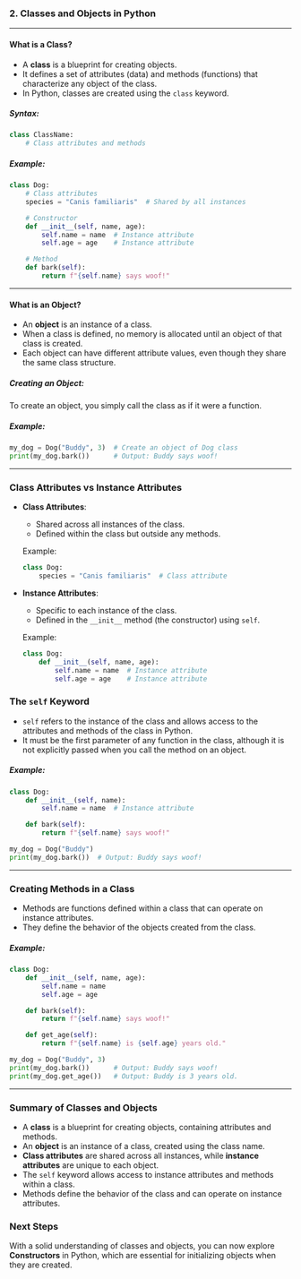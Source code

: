 ### **2. Classes and Objects in Python**


---

#### **What is a Class?**

- A **class** is a blueprint for creating objects. 
- It defines a set of attributes (data) and methods (functions) that characterize any object of the class. 
- In Python, classes are created using the `class` keyword.

##### **Syntax:**
```python
class ClassName:
    # Class attributes and methods
```

##### **Example:**
```python
class Dog:
    # Class attributes
    species = "Canis familiaris"  # Shared by all instances

    # Constructor
    def __init__(self, name, age):
        self.name = name  # Instance attribute
        self.age = age    # Instance attribute

    # Method
    def bark(self):
        return f"{self.name} says woof!"
```

---

#### **What is an Object?**

- An **object** is an instance of a class. 
- When a class is defined, no memory is allocated until an object of that class is created. 
- Each object can have different attribute values, even though they share the same class structure.

##### **Creating an Object:**
To create an object, you simply call the class as if it were a function.

##### **Example:**
```python
my_dog = Dog("Buddy", 3)  # Create an object of Dog class
print(my_dog.bark())      # Output: Buddy says woof!
```

---

### **Class Attributes vs Instance Attributes**

- **Class Attributes**:
  - Shared across all instances of the class.
  - Defined within the class but outside any methods.
  
  Example:
  ```python
  class Dog:
      species = "Canis familiaris"  # Class attribute
  ```

- **Instance Attributes**:
  - Specific to each instance of the class.
  - Defined in the `__init__` method (the constructor) using `self`.

  Example:
  ```python
  class Dog:
      def __init__(self, name, age):
          self.name = name  # Instance attribute
          self.age = age    # Instance attribute
  ```

### **The `self` Keyword**

- `self` refers to the instance of the class and allows access to the attributes and methods of the class in Python.
- It must be the first parameter of any function in the class, although it is not explicitly passed when you call the method on an object.

##### **Example:**
```python
class Dog:
    def __init__(self, name):
        self.name = name  # Instance attribute

    def bark(self):
        return f"{self.name} says woof!"

my_dog = Dog("Buddy")
print(my_dog.bark())  # Output: Buddy says woof!
```

---

### **Creating Methods in a Class**

- Methods are functions defined within a class that can operate on instance attributes. 
- They define the behavior of the objects created from the class.

##### **Example:**
```python
class Dog:
    def __init__(self, name, age):
        self.name = name
        self.age = age

    def bark(self):
        return f"{self.name} says woof!"

    def get_age(self):
        return f"{self.name} is {self.age} years old."

my_dog = Dog("Buddy", 3)
print(my_dog.bark())      # Output: Buddy says woof!
print(my_dog.get_age())   # Output: Buddy is 3 years old.
```

---

### **Summary of Classes and Objects**

- A **class** is a blueprint for creating objects, containing attributes and methods.
- An **object** is an instance of a class, created using the class name.
- **Class attributes** are shared across all instances, while **instance attributes** are unique to each object.
- The `self` keyword allows access to instance attributes and methods within a class.
- Methods define the behavior of the class and can operate on instance attributes.

### Next Steps
With a solid understanding of classes and objects, you can now explore **Constructors** in Python, which are essential for initializing objects when they are created.